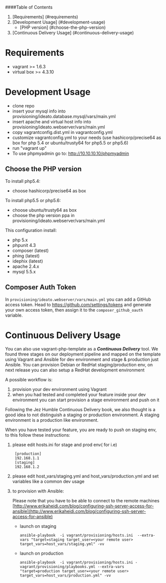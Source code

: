 ####Table of Contents

1. [Requirements] (#requirements)
2. [Development Usage] (#development-usage)
	* [PHP version] (#choose-the-php-version)
3. [Continuous Delivery Usage] (#continuous-delivery-usage)

Requirements
============
- vagrant >= 1.6.3
- virtual box >= 4.3.10

Development Usage
=====

- clone repo
- insert your mysql info into provisioning/ideato.database.mysql/vars/main.yml
- insert apache and virtual host info into provisioning/ideato.webserver/vars/main.yml
- copy vagrantconfig.dist.yml in vagrantconfig.yml
- customize vagrantconfig.yml to your needs
(use hashicorp/precise64 as box for php 5.4 or ubuntu/trusty64 for php5.5 or php5.6)
- run "vagrant up"
- To use phpmyadmin go to: http://10.10.10.10/phpmyadmin

## Choose the PHP version

To install php5.4:

- choose hashicorp/precise64 as box

To install php5.5 or php5.6:

- choose ubuntu/trusty64 as box
- choose the php version ppa in provisioning/ideato.webserver/vars/main.yml


This configuration install:

- php 5.x
- phpunit 4.3
- composer (latest)
- phing (latest)
- idephix (latest)
- apache 2.4.x
- mysql 5.5.x

## Composer Auth Token

In `provisioning/ideato.webserver/vars/main.yml` you can add a GitHub access token.
Head to https://github.com/settings/tokens and generate your own access token, then
assign it to the `composer_github_oauth` variable.

Continuous Delivery Usage
=====

You can also use vagrant-php-template as a ***Continuous Delivery*** tool.
We found three stages on our deployment pipeline and mapped on the template using Vagrant and Ansible for dev environment and stage & production just Ansible.
You can provision Debian or RedHat staging/production env, on next release you can also setup a RedHat development environment

A possible workflow is:

1. provision your dev environment using Vagrant
2. when you had tested and completed your feature inside your dev environment you can start provision a stage environment and push on it

Following the Jez Humble Continuous Delivery book, we also thought is a good idea to not distinguish a staging or production environment. A staging environment is a production like environment.

When you have tested your feature, you are ready to push on staging env, to this follow these instructions:

1. please edit hosts.ini for stage and prod env( for i.e) 
	
		[production]
		192.168.1.1
		[staging]
		192.168.1.2

2. please edit host\_vars/staging.yml and host_vars/production.yml and set variables like a common dev usage

3. to provision with Ansible:
  
   Please note that you have to be able to connect to the remote machines [http://www.erikaheidi.com/blog/configuring-ssh-server-access-for-ansible](http://www.erikaheidi.com/blog/configuring-ssh-server-access-for-ansible)

	- launch on staging

		```
		ansible-playbook  -i vagrant/provisioning/hosts.ini  --extra-vars "target=staging target_user=<your remote user> target_vars=host_vars/staging.yml" -vv
		```

	- launch on production

		```
		ansible-playbook  -i vagrant/provisioning/hosts.ini -vagrant/provisioning/playbooks.yml --extra-vars "target=production target_user=<your remote user> target_vars=host_vars/production.yml" -vv
		```